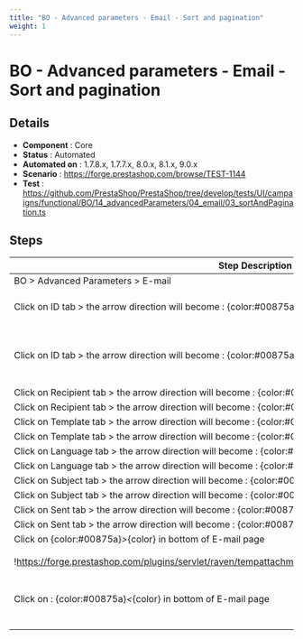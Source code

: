 ```yaml
---
title: "BO - Advanced parameters - Email - Sort and pagination"
weight: 1
---
```


# BO - Advanced parameters - Email - Sort and pagination
## Details
* **Component** : Core
* **Status** : Automated
* **Automated on** : 1.7.8.x, 1.7.7.x, 8.0.x, 8.1.x, 9.0.x
* **Scenario** : https://forge.prestashop.com/browse/TEST-1144
* **Test** : https://github.com/PrestaShop/PrestaShop/tree/develop/tests/UI/campaigns/functional/BO/14_advancedParameters/04_email/03_sortAndPagination.ts

## Steps
| Step Description | Expected result |
| ----- | ----- |
| BO > Advanced Parameters > E-mail | E-mail page is well displayed |
| Click on ID tab > the arrow direction will become : {color:#00875a}*^*{color} | The data in the table will have an ascending sort by ID<br><br>!https://forge.prestashop.com/plugins/servlet/raven/attachment/1365/ascending.png! |
| Click on ID tab > the arrow direction will become : {color:#00875a}*v*{color} | The data in the table will have an descending sort by ID<br><br> <br><br>!https://forge.prestashop.com/plugins/servlet/raven/attachment/1366/descending.png! |
| Click on Recipient tab > the arrow direction will become : {color:#00875a}*^*{color} | The data in the table is sorted by an alphabetic order from A to Z |
| Click on Recipient tab > the arrow direction will become : {color:#00875a}*v*{color} | The data in the table is sorted by an alphabetic order from Z to A |
| Click on Template tab > the arrow direction will become : {color:#00875a}*^*{color} | The data in the table is sorted by an alphabetic order from A to Z |
| Click on Template tab > the arrow direction will become : {color:#00875a}*v*{color} | The data in the table is sorted by an alphabetic order from Z to A |
| Click on Language tab > the arrow direction will become : {color:#00875a}*^*{color} | The data in the table is sorted by an alphabetic order from A to Z |
| Click on Language tab > the arrow direction will become : {color:#00875a}*v*{color} | The data in the table is sorted by an alphabetic order from Z to A |
| Click on Subject tab > the arrow direction will become : {color:#00875a}*^*{color} | The data in the table is sorted by an alphabetic order from A to Z |
| Click on Subject tab > the arrow direction will become : {color:#00875a}*v*{color} | The data in the table is sorted by an alphabetic order from Z to A |
| Click on Sent tab > the arrow direction will become : {color:#00875a}*^*{color} | The data in the table is sorted from oldest to newest based on date of mail sent |
| Click on Sent tab > the arrow direction will become : {color:#00875a}*v*{color} | The data in the table is sorted from newest to oldest based on date of mail sent |
| Click on {color:#00875a}*>*{color} in bottom of E-mail page<br><br>!https://forge.prestashop.com/plugins/servlet/raven/tempattachment/8688780044051970632/pagination1.png! | The second page of mail is well displayed |
| Click on : {color:#00875a}*<*{color} in bottom of E-mail page | The first page of mail is well displayed<br><br> <br><br>!https://forge.prestashop.com/plugins/servlet/raven/attachment/1370/pagination%202.png! |